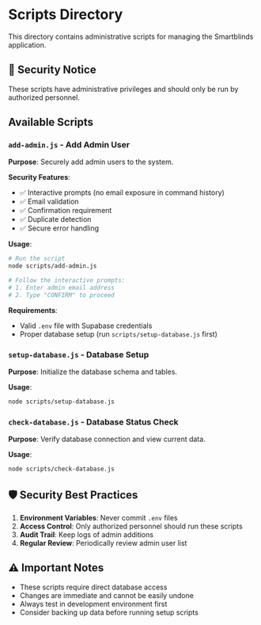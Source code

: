 # Scripts Directory

This directory contains administrative scripts for managing the Smartblinds application.

## 🔐 Security Notice

These scripts have administrative privileges and should only be run by authorized personnel.

## Available Scripts

### `add-admin.js` - Add Admin User

**Purpose**: Securely add admin users to the system.

**Security Features**:
- ✅ Interactive prompts (no email exposure in command history)
- ✅ Email validation
- ✅ Confirmation requirement
- ✅ Duplicate detection
- ✅ Secure error handling

**Usage**:
```bash
# Run the script
node scripts/add-admin.js

# Follow the interactive prompts:
# 1. Enter admin email address
# 2. Type "CONFIRM" to proceed
```

**Requirements**:
- Valid `.env` file with Supabase credentials
- Proper database setup (run `scripts/setup-database.js` first)

### `setup-database.js` - Database Setup

**Purpose**: Initialize the database schema and tables.

**Usage**:
```bash
node scripts/setup-database.js
```

### `check-database.js` - Database Status Check

**Purpose**: Verify database connection and view current data.

**Usage**:
```bash
node scripts/check-database.js
```

## 🛡️ Security Best Practices

1. **Environment Variables**: Never commit `.env` files
2. **Access Control**: Only authorized personnel should run these scripts
3. **Audit Trail**: Keep logs of admin additions
4. **Regular Review**: Periodically review admin user list

## ⚠️ Important Notes

- These scripts require direct database access
- Changes are immediate and cannot be easily undone
- Always test in development environment first
- Consider backing up data before running setup scripts 